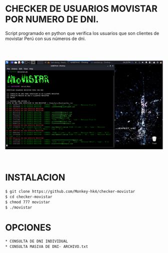 # CHECKER DE USUARIOS MOVISTAR POR NUMERO DE DNI.
Script programado en python que verifica los usuarios que son clientes de movistar Perú con sus números de dni.

<br/>
</br>
<p align="center">
<img src="https://github.com/Monkey-hk4/checker-movistar/blob/main/foto_proyecto.png" title="movistar_checker">
</p>
<br/>

# INSTALACION
```bash
$ git clone https://github.com/Monkey-hk4/checker-movistar
$ cd checker-movistar
$ chmod 777 movistar
$ ./movistar
```

# OPCIONES
```bash
* CONSULTA DE DNI INDIVIDUAL
* CONSULTA MASIVA DE DNI- ARCHIVO.txt
```

